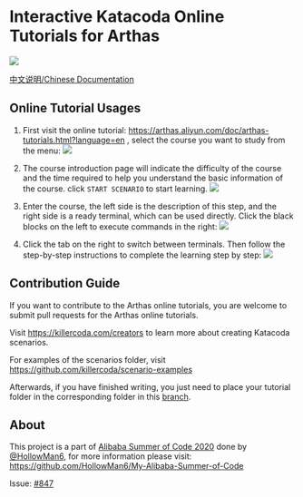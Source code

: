 # Interactive Katacoda Online Tutorials for Arthas

[![](http://shields.katacoda.com/katacoda/arthas/count.svg)](https://www.katacoda.com/arthas "Get your profile on Katacoda.com")

[中文说明/Chinese Documentation](README_CN.md)

## Online Tutorial Usages

1. First visit the online tutorial: https://arthas.aliyun.com/doc/arthas-tutorials.html?language=en , select the course you want to study from the menu:
   ![](https://user-images.githubusercontent.com/43995067/90310125-2a9bf480-df21-11ea-819d-2713f22f4145.png)

2. The course introduction page will indicate the difficulty of the course and the time required to help you understand the basic information of the course. click `START SCENARIO` to start learning.
   ![](https://user-images.githubusercontent.com/43995067/90310168-9ed69800-df21-11ea-93cf-a01b4a41c66b.png)

3. Enter the course, the left side is the description of this step, and the right side is a ready terminal, which can be used directly. Click the black blocks on the left to execute commands in the right:
   ![](https://user-images.githubusercontent.com/43995067/90310223-3d62f900-df22-11ea-936c-deb950e61f9e.png)

4. Click the tab on the right to switch between terminals. Then follow the step-by-step instructions to complete the learning step by step:
   ![](https://user-images.githubusercontent.com/43995067/90310282-b8c4aa80-df22-11ea-8052-3799277b748e.png)

## Contribution Guide

If you want to contribute to the Arthas online tutorials, you are welcome to submit pull requests for the Arthas online tutorials.

Visit https://killercoda.com/creators to learn more about creating Katacoda scenarios.

For examples of the scenarios folder, visit https://github.com/killercoda/scenario-examples

Afterwards, if you have finished writing, you just need to place your tutorial folder in the corresponding folder in this [branch](https://github.com/alibaba/arthas/tree/killercoda).

## About

This project is a part of [Alibaba Summer of Code 2020](https://www.alibabacloud.com/campaign/summerofcode2020) done by [@HollowMan6](https://github.com/HollowMan6), for more information please visit: https://github.com/HollowMan6/My-Alibaba-Summer-of-Code

Issue: [#847](https://github.com/alibaba/arthas/issues/847)
